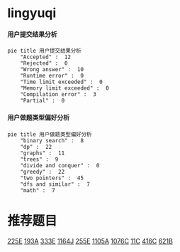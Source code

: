 # lingyuqi

<!-- tabs:start -->



#### **用户提交结果分析**

```mermaid
pie title 用户提交结果分析
    "Accepted" :  12
    "Rejected" :  0
    "Wrong answer" :  10
    "Runtime error" :  0
    "Time limit exceeded" :  0
    "Memory limit exceeded" :  0
    "Compilation error" :  3
    "Partial" :  0
```

#### **用户做题类型偏好分析**

```mermaid
pie title 用户做题类型偏好分析
    "binary search" :  8
    "dp" :  22
    "graphs" :  11
    "trees" :  9
    "divide and conquer" :  0
    "greedy" :  22
    "two pointers" :  45
    "dfs and similar" :  7
    "math" :  7
```



<!-- tabs:end -->
# 推荐题目
[225E](https://codeforces.com/contest/225/problem/E)
[193A](https://codeforces.com/contest/193/problem/A)
[333E](https://codeforces.com/contest/333/problem/E)
[1164J](https://codeforces.com/contest/1164/problem/J)
[255E](https://codeforces.com/contest/255/problem/E)
[1105A](https://codeforces.com/contest/1105/problem/A)
[1076C](https://codeforces.com/contest/1076/problem/C)
[11C](https://codeforces.com/contest/11/problem/C)
[416C](https://codeforces.com/contest/416/problem/C)
[621B](https://codeforces.com/contest/621/problem/B)
